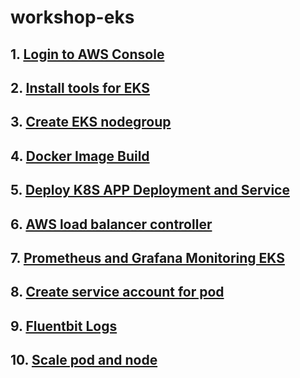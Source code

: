 # workshop-eks

## 1. [Login to AWS Console](01.login-to-aws-console.md)

## 2. [Install tools for EKS](02.install-tools-for-eks.md)

## 3. [Create EKS nodegroup](03.create-eks-nodegroup.md)

## 4. [Docker Image Build](04.docker-image-build.md)

## 5. [Deploy K8S APP Deployment and Service](05.deploy-k8s-app-service.md)

## 6. [AWS load balancer controller](06.create-aws-load-balancer-controller.md)

## 7. [Prometheus and Grafana Monitoring EKS](07.monitor-eks-with-prometheus-grafana.md)

## 8. [Create service account for pod](08.create-service-account-for-pod.md)

## 9. [Fluentbit Logs](09.fluent-bit-logs.md)

## 10. [Scale pod and node](10.scale-pod-and-node.md)
